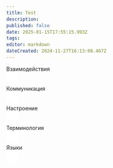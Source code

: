 ```yaml
---
title: Test
description: 
published: false
date: 2025-01-15T17:55:15.993Z
tags: 
editor: markdown
dateCreated: 2024-11-27T16:13:08.467Z
---
```


<div class="asd">
  <a class="tab-panel__item">
    <div>
      <span>Взаимодействия</span>
    </div>
    <img src="/main_page_icons/harm__white.png"/>  
  </a>
  <a class="tab-panel__item">
    <div>
      <span>Коммуникация</span>
    </div>
    <img src="/main_page_icons/headset__white.png"/>
  </a>
  <a class="tab-panel__item">
    <div>
      <span>Настроение</span>
    </div>
    <img src="/main_page_icons/mood__white.png"/>
  </a>
  <a class="tab-panel__item">
    <div>
      <span>Терминология</span>
    </div>
    <img src="/main_page_icons/terminology__white.png"/>
  </a>
  <a class="tab-panel__item">
    <div>
      <span>Языки</span>
    </div>
    <img src="/main_page_icons/language__white.png"/>
  </a>
</div>